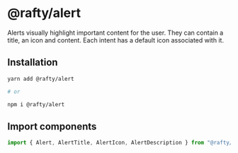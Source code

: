 # @rafty/alert

Alerts visually highlight important content for the user. They can contain a
title, an icon and content. Each intent has a default icon associated with it.

## Installation

```sh
yarn add @rafty/alert

# or

npm i @rafty/alert
```

## Import components

```jsx
import { Alert, AlertTitle, AlertIcon, AlertDescription } from "@rafty/alert";
```
